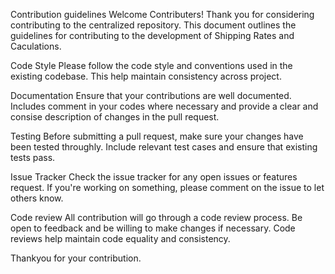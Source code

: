Contribution guidelines
Welcome Contributers!
Thank you for considering contributing to the centralized repository. This document outlines the guidelines for contributing to the development of Shipping Rates and Caculations.

Code Style
Please follow the code style and conventions used in the existing codebase. This help maintain consistency across project.

Documentation
Ensure that your contributions are well documented. Includes comment in your codes where necessary and provide a clear and consise description of changes in the pull request.

Testing
Before submitting a pull request, make sure your changes have been tested throughly. Include relevant test cases and ensure that existing tests pass.

Issue Tracker
Check the issue tracker for any open issues or features request. If you're working on something, please comment on the issue to let others know.

Code review
All contribution will go through a code review process. Be open to feedback and be willing to make changes if necessary. Code reviews help maintain code equality and consistency.

Thankyou for your contribution.
